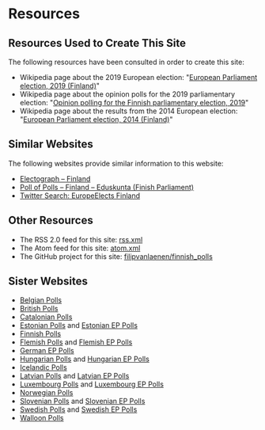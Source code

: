 # Resources

## Resources Used to Create This Site

The following resources have been consulted in order to create this site:

+ Wikipedia page about the 2019 European election: "[European Parliament election, 2019 (Finland)](https://en.wikipedia.org/wiki/European_Parliament_election,_2019_(Finland))"
+ Wikipedia page about the opinion polls for the 2019 parliamentary election: "[Opinion polling for the Finnish parliamentary election, 2019](https://en.wikipedia.org/wiki/Opinion_polling_for_the_Finnish_parliamentary_election,_2019)"
+ Wikipedia page about the results from the 2014 European election: "[European Parliament election, 2014 (Finland)](https://en.wikipedia.org/wiki/European_Parliament_election,_2014_(Finland))"

## Similar Websites

The following websites provide similar information to this website:

+ [Electograph – Finland](http://www.electograph.com/search/label/Finland)
+ [Poll of Polls – Finland – Eduskunta (Finish Parliament)](https://pollofpolls.eu/FI)
+ [Twitter Search: EuropeElects Finland](https://twitter.com/search?f=tweets&vertical=default&q=europeelects%20finland&src=typd)

## Other Resources

+ The RSS 2.0 feed for this site: [rss.xml](rss.xml)
+ The Atom feed for this site: [atom.xml](atom.xml)
+ The GitHub project for this site: [filipvanlaenen/finnish_polls](https://github.com/filipvanlaenen/finnish_polls)

## Sister Websites

+ [Belgian Polls](https://filipvanlaenen.github.io/belgian_polls/)
+ [British Polls](https://filipvanlaenen.github.io/british_polls/)
+ [Catalonian Polls](https://filipvanlaenen.github.io/catalonian_polls/)
+ [Estonian Polls](https://filipvanlaenen.github.io/estonian_polls/) and [Estonian EP Polls](https://filipvanlaenen.github.io/estonian_ep_polls/)
+ [Finnish Polls](https://filipvanlaenen.github.io/finnish_polls/)
+ [Flemish Polls](https://filipvanlaenen.github.io/flemish_polls/) and [Flemish EP Polls](https://filipvanlaenen.github.io/flemish_ep_polls/)
+ [German EP Polls](https://filipvanlaenen.github.io/german_ep_polls/)
+ [Hungarian Polls](https://filipvanlaenen.github.io/hungarian_polls/) and [Hungarian EP Polls](https://filipvanlaenen.github.io/hungarian_ep_polls/)
+ [Icelandic Polls](https://filipvanlaenen.github.io/icelandic_polls/)
+ [Latvian Polls](https://filipvanlaenen.github.io/latvian_polls/) and [Latvian EP Polls](https://filipvanlaenen.github.io/latvian_ep_polls/)
+ [Luxembourg Polls](https://filipvanlaenen.github.io/luxembourg_polls/) and [Luxembourg EP Polls](https://filipvanlaenen.github.io/luxembourg_ep_polls/)
+ [Norwegian Polls](https://filipvanlaenen.github.io/norwegian_polls/)
+ [Slovenian Polls](https://filipvanlaenen.github.io/slovenian_polls/) and [Slovenian EP Polls](https://filipvanlaenen.github.io/slovenian_ep_polls/)
+ [Swedish Polls](https://filipvanlaenen.github.io/swedish_polls/) and [Swedish EP Polls](https://filipvanlaenen.github.io/swedish_ep_polls/)
+ [Walloon Polls](https://filipvanlaenen.github.io/walloon_polls/)
